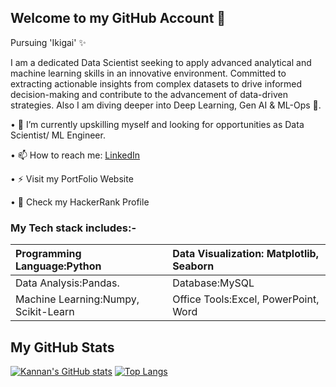 ## Welcome to my GitHub Account 👋

Pursuing 'Ikigai' ✨

I am a dedicated Data Scientist seeking to apply advanced analytical and machine learning skills in an innovative environment. Committed to extracting actionable insights from complex datasets to drive informed decision-making and contribute to the advancement of data-driven strategies. Also I am diving deeper into Deep Learning, Gen AI & ML-Ops 🌊.

• 🔭 I’m currently upskilling myself and looking for opportunities as Data Scientist/ ML Engineer.

• 📫 How to reach me: [LinkedIn](https://www.linkedin.com/in/kannan-t-analyst)

• ⚡ Visit my PortFolio Website

• 🐍 Check my HackerRank Profile

### My Tech stack includes:-
| Programming Language:Python           |Data Visualization: Matplotlib, Seaborn
| :-----------------------------------  |:---------------------------------------
| Data Analysis:Pandas.                 |Database:MySQL
| Machine Learning:Numpy, Scikit-Learn  |Office Tools:Excel, PowerPoint, Word


## My GitHub Stats
[![Kannan's GitHub stats](https://github-readme-stats.vercel.app/api?username=KannanT04&show_icons=true)](https://github.com/KannanT04/github-readme-stats&show_icons=true)
[![Top Langs](https://github-readme-stats.vercel.app/api/top-langs/?username=KannanT04&layout=compact)](https://github.com/KannanT04/github-readme-stats&layout=compact)
